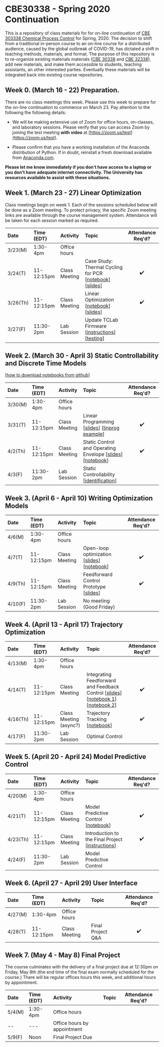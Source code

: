 # CBE30338 - Spring 2020 Continuation

This is a repository of class materials for for on-line continuation of [CBE 303338 Chemical Process Control](http://jckantor.github.io/CBE30338/) for Spring, 2020. The decision to shift from a traditional in-person course to an on-line course for a distributed audience, caused by the global outbreak of COVID-19, has dictated a shift in teaching methods, materials, and format. The purpose of this repository is to re-organize existing materials materials ([CBE 30338](http://jckantor.github.io/CBE30338/) and [CBE 32338](https://jckantor.github.io/CBE32338/)), add new materials,  and make them accessible to students, teaching assistants, an other interested parties. Eventually these materials will be integrated back into existing course repositories.

## Week 0. (March 16 - 22) Preparation.

There are no class meetings this week. Please use this week to prepare for the on-line continuation to commence on March 23. Pay attention to the following the following details:

* We will be making extensive use of Zoom for office hours, on-classes, and laboratory sessions. Please verify that you can access Zoom by joining the test meeting **with video** at [https://zoom.us/test](https://zoom.us/test). 

* Please confirm that you have a working installation of the Anaconda distribution of Python. If in doubt, reinstall a fresh download available from [Anaconda.com](https://www.anaconda.com/).

**Please let me know immediately if you don't have access to a laptop or you don't have adequate internet connectivity. The University has resources available to assist with these situations.**

## Week 1. (March 23 - 27) Linear Optimization

Class meetings begin on week 1. Each of the sessions scheduled below will be done as a Zoom meeting. To protect privacy, the specific Zoom meeting links are available through the course management system. Attendance will be taken for each session marked as required.

| Date | Time (EDT) | Activity | Topic | Attendance Req'd? |
| :--  | :--  | :------  | :--- | :---: |
| 3/23(M) | 1:30-4pm | Office hours | | 
| 3/24(T) | 11-12:15pm | Class Meeting | Case Study: Thermal Cycling for PCR [[notebook](https://colab.research.google.com/drive/13jKfeyvHW8unSBQWTN_Fp6n0DTJEn1Q4)] [[slides](https://docs.google.com/presentation/d/1NLf1kCBUSg0uxEjTUSPpqtXvUJdSzgWupt7clZVAk0k/edit?usp=sharing)] | :heavy_check_mark:|
| 3/26(Th) | 11-12:15pm | Class Meeting | Linear Optimization [[notebook](https://github.com/jckantor/CBE30338/blob/master/notebooks/06.02-Linear-Production-Model.ipynb)] [[slides](https://docs.google.com/presentation/d/1EaDfchk8Qhjl-NovE8CLofdHOu7Qou7pRzFxHs4iAUc/edit?usp=sharing)] | :heavy_check_mark: |
| 3/27(F) | 11:30-2pm | Lab Session | Update TCLab Firmware [[instructions](https://github.com/jckantor/CBE30338-Sp2020/blob/master/notebooks/Update-TCLab-Firmware.md)] [[testing](https://github.com/jckantor/CBE30338-Sp2020/blob/master/notebooks/02.00-Testing-your-TCLab.ipynb)] |

## Week 2. (March 30 - April 3) Static Controllability and Discrete Time Models

[[how to download notebooks from github](https://notredame.hosted.panopto.com/Panopto/Pages/Viewer.aspx?id=9b74ad8d-4dcc-43f6-85ff-ab8f014b338b)]

| Date | Time (EDT) | Activity | Topic | Attendance Req'd? |
| :--  | :--  | :------  | :--- | :---: |
| 3/30(M) | 1:30-4pm | Office hours | | 
| 3/31(T) | 11-12:15pm | Class Meeting | Linear Programming [[slides](https://docs.google.com/presentation/d/1iBKhN-svpNa--ToTKeZRBmCsQKT3gL8FH2kKrmN1yzI/edit?usp=sharing)] [[linprog example](https://colab.research.google.com/drive/12wZ9691OY8jN5H5FM-hWTMPuCmxw7xDm)] | :heavy_check_mark:|
| 4/2(Th) | 11-12:15pm | Class Meeting | Static Control and Operating Envelope [[slides](https://docs.google.com/presentation/d/1OJHFq7SEySG4bHJs43eIf8F7za99ofEiiRVdpOAyZWk/edit?usp=sharing)] [[notebook](https://colab.research.google.com/drive/1BLeoUjkyVwEXNG-W1hGEu5CAyidu6QSY)]| :heavy_check_mark: |
| 4/3(F) | 11:30-2pm | Lab Session | Static Controllability [[identification](https://github.com/jckantor/CBE30338-Sp2020/blob/master/notebooks/04.00-Model-Identification.ipynb)] |

## Week 3. (April 6 - April 10) Writing Optimization Models

| Date | Time (EDT) | Activity | Topic | Attendance Req'd? |
| :--  | :--  | :------  | :--- | :---: |
| 4/6(M) | 1:30-4pm | Office hours | | 
| 4/7(T) | 11-12:15pm | Class Meeting | Open-loop optimization [[slides](https://docs.google.com/presentation/d/1EL_0QSxPVOH_qSkYqLZLV-kZPiUCyXrP-Zw8uDj8IeM/edit?usp=sharing)] [[notebook](https://colab.research.google.com/drive/1GlQtjUaTiMmIdTwuZ5HvfdyL2o_hKrk5)] | :heavy_check_mark:|
| 4/9(Th) | 11-12:15pm | Class Meeting | Feedforward Control Prototype [[slides](https://docs.google.com/presentation/d/1YRfomRa8RkKag8GIVD0WFM0MZ4sYFrJdVkUU-onUQXE/edit?usp=sharing)] | :heavy_check_mark: |
| 4/10(F) | 11:30-2pm | Lab Session | No meeting (Good Friday) |

## Week 4. (April 13 - April 17) Trajectory Optimization

| Date | Time (EDT) | Activity | Topic | Attendance Req'd? |
| :--  | :--  | :------  | :--- | :---: |
| 4/13(M) | 1:30-4pm | Office hours | | 
| 4/14(T) | 11-12:15pm | Class Meeting | Integrating Feedforward and Feedback Control [[slides](https://docs.google.com/presentation/d/14ZtjUxRk7U5jBrvEFLSgWcveC0R_6wdPjvHTFoIgDC8/edit?usp=sharing)] [[notebook 1](https://github.com/jckantor/CBE30338-Sp2020/blob/master/notebooks/06.02-TCLab-Threaded-Interface-Version-1.ipynb)] [[notebook 2](https://github.com/jckantor/CBE30338-Sp2020/blob/master/notebooks/06.03-TCLab%20PCR%20UI%20Development.ipynb)] | :heavy_check_mark:|
| 4/16(Th) | 11-12:15pm | Class Meeting (async?) | Trajectory Tracking [[notebook](https://colab.research.google.com/drive/1C5yDotTadCEZRqo8C6ttdFMhJne-7cu8)] | :heavy_check_mark: |
| 4/17(F) | 11:30-2pm | Lab Session | Optimal Control |

## Week 5. (April 20 - April 24) Model Predictive Control

| Date | Time (EDT) | Activity | Topic | Attendance Req'd? |
| :--  | :--  | :------  | :--- | :---: |
| 4/20(M) | 1:30-4pm | Office hours | | 
| 4/21(T) | 11-12:15pm | Class Meeting | Model Predictive Control [[notebook](https://colab.research.google.com/drive/1Hlv2vJ7l7MuPlkJCVrEXGkVCCpqBD-Ed)] | :heavy_check_mark:|
| 4/23(Th) | 11-12:15pm | Class Meeting | Introduction to the Final Project [[instructions](https://github.com/jckantor/CBE30338-Sp2020/blob/master/notebooks/final-project-instructions.md)] | :heavy_check_mark: |
| 4/24(F) | 11:30-2pm | Lab Session | Model Predictive Control |

## Week 6. (April 27 - April 29) User Interface

| Date | Time (EDT) | Activity | Topic | Attendance Req'd? |
| :--  | :--  | :------  | :--- | :---: |
| 4/27(M) | 1:30-4pm | Office hours | | 
| 4/28(T) | 11-12:15pm | Class Meeting | Final Project Q&A | :heavy_check_mark:|


## Week 7. (May 4 - May 8) Final Project

The course culminates with the delivery of a final project due at 12:30pm on Friday, May 8th (the end time of the final exam normally scheduled for the course.) There will be regular offices hours this week, and additional hours by appointment.

| Date | Time (EDT) | Activity | Topic | Attendance Req'd? |
| :--  | :--  | :------  | :--- | :---: |
| 5/4(M) | 1:30-4pm | Office hours | |
| -- | --- | Office hours by appointment |
| 5/9(F) | Noon | Final Project Due | |

